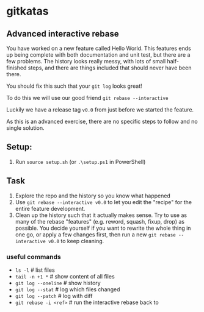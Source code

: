 # gitkatas
## Advanced interactive rebase
You have worked on a new feature called Hello World.
This features ends up being complete with both documentation and unit test, but there are a few problems.
The history looks really messy, with lots of small half-finished steps, and there are things included that should never have been there.

You should fix this such that your `git log` looks great!

To do this we will use our good friend `git rebase --interactive`

Luckily we have a release tag `v0.0` from just before we started the feature.

As this is an advanced exercise, there are no specific steps to follow and no single solution.

## Setup:

1. Run `source setup.sh` (or `.\setup.ps1` in PowerShell)

## Task

1. Explore the repo and the history so you know what happened
2. Use `git rebase --interactive v0.0` to let you edit the "recipe" for the entire feature development.
3. Clean up the history such that it actually makes sense. Try to use as many of the rebase "features" (e.g. reword, squash, fixup, drop) as possible. You decide yourself if you want to rewrite the whole thing in one go, or apply a few changes first, then run a new `git rebase --interactive v0.0` to keep cleaning.

### useful commands

- `ls -l`                 # list files
- `tail -n +1 *`          # show content of all files
- `git log --oneline`     # show history
- `git log --stat`        # log which files changed
- `git log --patch`       # log with diff
- `git rebase -i <ref>`   # run the interactive rebase back to <ref>
